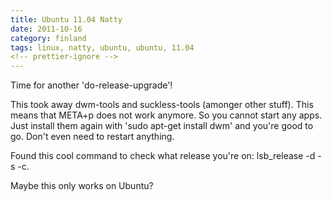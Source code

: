 ```yaml
---
title: Ubuntu 11.04 Natty
date: 2011-10-16
category: finland
tags: linux, natty, ubuntu, ubuntu, 11.04
<!-- prettier-ignore -->
---
```


Time for another 'do-release-upgrade'!

This took away dwm-tools and suckless-tools (amonger other stuff). This means that META+p does not work anymore. So you cannot start any apps. Just install them again with 'sudo apt-get install dwm' and you're good to go. Don't even need to restart anything.

Found this cool command to check what release you're on: lsb\_release -d -s -c.

Maybe this only works on Ubuntu?
